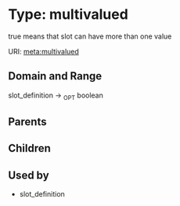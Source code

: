 
# Type: multivalued


true means that slot can have more than one value

URI: [meta:multivalued](https://w3id.org/biolink/biolinkml/meta/multivalued)


## Domain and Range

slot_definition ->  <sub>OPT</sub> boolean

## Parents


## Children


## Used by

 * slot_definition
